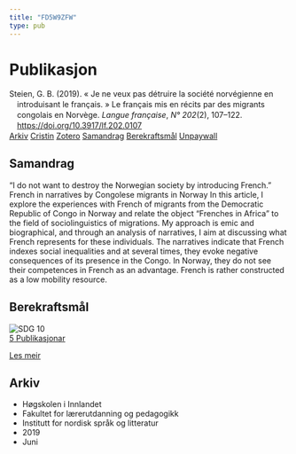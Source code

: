 ```yaml
---
title: "FD5W9ZFW"
type: pub
---
```

<h1>Publikasjon</h1>
<article id="csl-bib-container-FD5W9ZFW" class="csl-bib-container">
  <div class="csl-bib-body" style="line-height: 1.35; padding-left: 1em; text-indent:-1em;">
  <div class="csl-entry">Steien, G. B. (2019). &#xAB;&#xA0;Je ne veux pas d&#xE9;truire la soci&#xE9;t&#xE9; norv&#xE9;gienne en introduisant le fran&#xE7;ais.&#xA0;&#xBB; Le fran&#xE7;ais mis en r&#xE9;cits par des migrants congolais en Norv&#xE8;ge. <i>Langue fran&#xE7;aise</i>, <i>N&#xB0; 202</i>(2), 107&#x2013;122. <a href="https://doi.org/10.3917/lf.202.0107">https://doi.org/10.3917/lf.202.0107</a></div>
</div>
  <div class="csl-bib-buttons">
    <a href="#taxonomy-article-FD5W9ZFW" class="csl-bib-button">Arkiv</a>
    <a href="https://app.cristin.no/results/show.jsf?id=1702128" alt="Cristin URL" class="csl-bib-button">Cristin</a>
    <a href="http://zotero.org/groups/5402882/items/FD5W9ZFW" alt="Zotero URL" class="csl-bib-button">Zotero</a>
    <a href="#abstract-article-FD5W9ZFW" class="csl-bib-button">Samandrag</a>
    <a href="#sdg-article-FD5W9ZFW" class="csl-bib-button">Berekraftsmål</a>
    <a href="https://www.duo.uio.no/bitstream/10852/74314/1/Steien%2bLangue%2bFancaise.pdf" class="csl-bib-button">Unpaywall</a>
  </div>
  <div id="csl-bib-meta-container-FD5W9ZFW"></div>
</article>
<div id="csl-bib-meta-FD5W9ZFW" class="csl-bib-meta">
  <article id="abstract-article-FD5W9ZFW" class="abstract-article">
    <h1>Samandrag</h1>
    “I do not want to destroy the Norwegian society by introducing French.” French in narratives by Congolese migrants in Norway In this article, I explore the experiences with French of migrants from the Democratic Republic of Congo in Norway and relate the object “Frenches in Africa” to the field of sociolinguistics of migrations. My approach is emic and biographical, and through an analysis of narratives, I aim at discussing what French represents for these individuals. The narratives indicate that French indexes social inequalities and at several times, they evoke negative consequences of its presence in the Congo. In Norway, they do not see their competences in French as an advantage. French is rather constructed as a low mobility resource.
  </article>
  <article id="sdg-article-FD5W9ZFW" class="sdg-article">
    <h1>Berekraftsmål</h1>
    <div class="sdg-container"><div id="sdg10" class="sdg"> <img src="{{< params subfolder >}}images/sdg/sdg10_no.png" class="image" alt="SDG 10"> <div class="sdg-overlay"> <a href="{{< params subfolder >}}no/archive/?sdg=10#archive" class="sdg-publication-count"><span>5</span> Publikasjonar</a> <p><a href="NA" class="sdg-read-more">Les meir</a></p> </div> </div></div>
  </article>
  <article id="taxonomy-article-FD5W9ZFW" class="taxonomy-article">
    <h1>Arkiv</h1>
    <ul>
      <li>Høgskolen i Innlandet</li>
      <li>Fakultet for lærerutdanning og pedagogikk</li>
      <li>Institutt for nordisk språk og litteratur</li>
      <li>2019</li>
      <li>Juni</li>
    </ul>
  </article>
</div>
